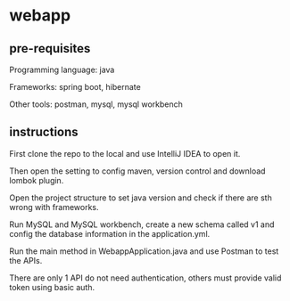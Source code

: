 # webapp

## pre-requisites

Programming language: java

Frameworks: spring boot, hibernate

Other tools: postman, mysql, mysql workbench

## instructions

First clone the repo to the local and use IntelliJ IDEA to open it.

Then open the setting to config maven, version control and download lombok plugin.

Open the project structure to set java version and check if there are sth wrong with frameworks.

Run MySQL and MySQL workbench, create a new schema called v1 and config the database information in the application.yml.

Run the main method in WebappApplication.java and use Postman to test the APIs.

There are only 1 API do not need authentication, others must provide valid token using basic auth.